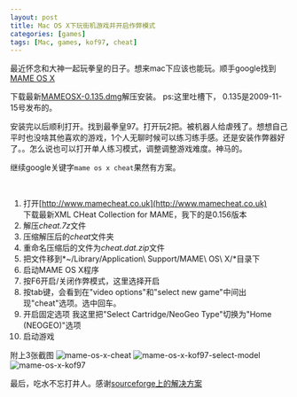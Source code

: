 ```yaml
---
layout: post
title: Mac OS X下玩街机游戏并开启作弊模式
categories: [games]
tags: [Mac, games, kof97, cheat]
---
```


最近怀念和大神一起玩拳皇的日子。想来mac下应该也能玩。顺手google找到[MAME OS X][mameosx]

下载最新[MAMEOSX-0.135.dmg][mameosx-0.135]解压安装。	
ps:这里吐槽下， 0.135是2009-11-15号发布的。		

安装完以后顺利打开。找到最拳皇97。打开玩2把。被机器人给虐残了。想想自己平时也没啥其他喜欢的游戏，1个人无聊时候可以练习练手感。还是安装作弊器好了。。怎么说也可以打开单人练习模式，调整调整游戏难度。神马的。		

继续google关键字```mame os x cheat```果然有方案。

<br>

1. 打开[http://www.mamecheat.co.uk](http://www.mamecheat.co.uk)	
	下载最新XML CHeat Collection for MAME，我下的是0.156版本	
2. 解压*cheat.7z*文件		
3. 压缩解压后的*cheat*文件夹		
4. 重命名压缩后的文件为*cheat.dat.zip*文件
5. 把文件移到*~/Library/Application\ Support/MAME\ OS\ X/*目录下	
6. 启动MAME OS X程序
7. 按F6开启/关闭作弊模式，这里选择开启
8. 按tab键，会看到在"video options"和"select new game"中间出现"cheat"选项。选中回车。
9. 开启固定选项
	我这里把"Select Cartridge/NeoGeo Type"切换为"Home (NEOGEO)"选项
10. 启动游戏

附上3张截图
![mame-os-x-cheat][mame-os-x-cheat]
![mame-os-x-kof97-select-model][mame-os-x-kof97-select-model]
![mame-os-x-kof97][mame-os-x-kof97]

最后，吃水不忘打井人。感谢[sourceforge上的解决方案][sourceforge-mame-os-x-cheat]

[mameosx]:http://mameosx.sourceforge.net
[mameosx-0.135]:http://prdownloads.sourceforge.net/mameosx/MAMEOSX-0.135.dmg?download
[mame-os-x-cheat]:http://watsy0007githubio.qiniudn.com/0269287A-966C-4EB0-8333-35469BC672DA.png?imageView/2/w/640/q/90
[mame-os-x-kof97-select-model]:http://watsy0007githubio.qiniudn.com/9F38164C-F99A-4DD0-A495-0C890C875428.png?imageView/2/w/640/q/90
[mame-os-x-kof97]:http://watsy0007githubio.qiniudn.com/911C7132-919E-4673-9769-BAEC5432ADAC.png?imageView/2/w/640/q/90
[sourceforge-mame-os-x-cheat]:http://sourceforge.net/p/mameosx/discussion/608890/thread/a057ed3f/